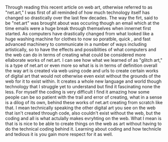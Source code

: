 

Through reading this recent article on web art, otherwise referred to as "net.art," I was first of all reminded of how much 
technology itself has changed so drastically over the last few decades. The way the firt, said to be "net.art" was 
brought about was occuring though an email which at the time emails were a huge break through themselves when innernet first started. 
As computers have drastically changed from what looked like a huge washing machine for clothes to now so poratble, quick , and fast
advanced machinery to communicate in a number of ways including artistically, so to have the effects and possiblities of what computers and the web can do
in terms of creating what could be considered more ellaborate works of net.art. 
      I can see how what we learned of as "glitch art," is a type of net.art or even more so what is is in terms of definition overall
the way art is created via web using code and urls to create certain works of digital art that would not otherwise even exist without 
the grounds of the web for it to exist within. It creates a whole new language and world though technology that I struggle yet to understand 
but find it fascinating none the less. For myself the coding is very difficult I find it amazing how some people can be so 
patient with the trail and error of creating, what in a sense is a dilog of its own, behind these works of net.art creating from 
scratch like that. I mean technically speaking the other digital art you see on the web that isn't created through code, also couldn't exist 
without the web, but the coding and all is what actulally makes evryhting on the web. What I mean is that is is nice to be able to 
create things on the web as art without having to do the technical coding behind it. Learning about coding and how technicle and 
tedious it is you gain more respect for it as well. 
